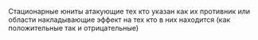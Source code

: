 Стационарные юниты атакующие тех кто указан как их противник или области накладывающие эффект на тех кто в них находится (как положительные так и отрицательные)